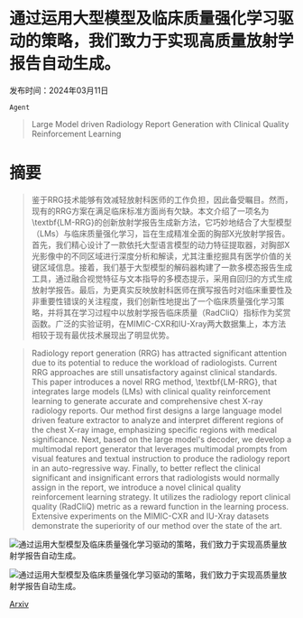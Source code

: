 # 通过运用大型模型及临床质量强化学习驱动的策略，我们致力于实现高质量放射学报告自动生成。

发布时间：2024年03月11日

`Agent`

> Large Model driven Radiology Report Generation with Clinical Quality Reinforcement Learning

# 摘要

> 鉴于RRG技术能够有效减轻放射科医师的工作负担，因此备受瞩目。然而，现有的RRG方案在满足临床标准方面尚有欠缺。本文介绍了一项名为\textbf{LM-RRG}的创新放射学报告生成新方法，它巧妙地结合了大型模型（LMs）与临床质量强化学习，旨在生成精准全面的胸部X光放射学报告。首先，我们精心设计了一款依托大型语言模型的动力特征提取器，对胸部X光影像中的不同区域进行深度分析和解读，尤其注重挖掘具有医学价值的关键区域信息。接着，我们基于大型模型的解码器构建了一款多模态报告生成工具，通过融合视觉特征与文本指导的多模态提示，采用自回归的方式生成放射学报告。最后，为更真实反映放射科医师在撰写报告时对临床重要性及非重要性错误的关注程度，我们创新性地提出了一个临床质量强化学习策略，并将其在学习过程中以放射学报告临床质量（RadCliQ）指标作为奖赏函数。广泛的实验证明，在MIMIC-CXR和IU-Xray两大数据集上，本方法相较于现有最优技术展现出了明显优势。

> Radiology report generation (RRG) has attracted significant attention due to its potential to reduce the workload of radiologists. Current RRG approaches are still unsatisfactory against clinical standards. This paper introduces a novel RRG method, \textbf{LM-RRG}, that integrates large models (LMs) with clinical quality reinforcement learning to generate accurate and comprehensive chest X-ray radiology reports. Our method first designs a large language model driven feature extractor to analyze and interpret different regions of the chest X-ray image, emphasizing specific regions with medical significance. Next, based on the large model's decoder, we develop a multimodal report generator that leverages multimodal prompts from visual features and textual instruction to produce the radiology report in an auto-regressive way. Finally, to better reflect the clinical significant and insignificant errors that radiologists would normally assign in the report, we introduce a novel clinical quality reinforcement learning strategy. It utilizes the radiology report clinical quality (RadCliQ) metric as a reward function in the learning process. Extensive experiments on the MIMIC-CXR and IU-Xray datasets demonstrate the superiority of our method over the state of the art.

![通过运用大型模型及临床质量强化学习驱动的策略，我们致力于实现高质量放射学报告自动生成。](../../../paper_images/2403.06728/x1.png)

![通过运用大型模型及临床质量强化学习驱动的策略，我们致力于实现高质量放射学报告自动生成。](../../../paper_images/2403.06728/x2.png)

[Arxiv](https://arxiv.org/abs/2403.06728)